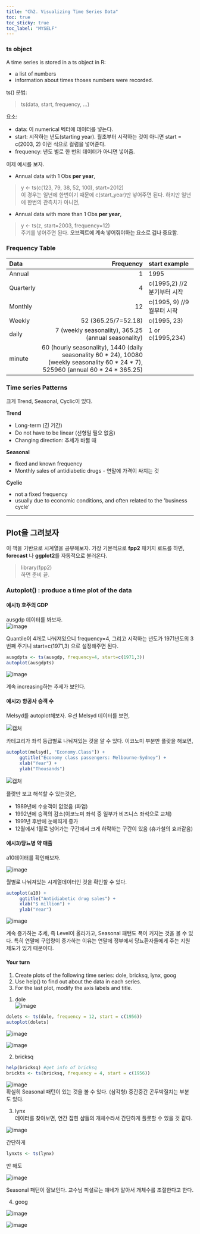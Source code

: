 ```yaml
---
title: "Ch2. Visualizing Time Series Data"
toc: true
toc_sticky: true
toc_label: "MYSELF"
---
```


### ts object  
A time series is stored in a ts object in R:  
- a list of numbers  
- information about times thoses numbers were recorded.  

ts() 문법:  
> ts(data, start, frequency, ...)  

요소:  
- data: 이 numerical 벡터에 데이터를 넣는다.  
- start: 시작하는 년도(starting year). 월초부터 시작하는 것이 아니면 start = c(2003, 2) 이런 식으로 컬럼을 넣어준다.  
- frequency: 년도 별로 한 번의 데이터가 아니면 넣어줌.  

이제 예시를 보자.  

- Annual data with 1 Obs **per year**,  
> y <- ts(c(123, 79, 38, 52, 100), start=2012)  
이 경우는 일년에 한번이기 때문에 c(start_year)만 넣어주면 된다. 하지만 일년에 한번의 관측치가 아니면,  

- Annual data with more than 1 Obs **per year**,  
> y <- ts(z, start=2003, frequency=12)  
주기를 넣어주면 된다. **오브젝트에 계속 넣어줘야하는 요소로 겁나 중요함**.  

### Frequency Table
|Data|Frequency|start example|
|:---|---:|:---|
|Annual|1|1995|
|Quarterly|4|c(1995,2) //2분기부터 시작|
|Monthly|12|c(1995, 9) //9월부터 시작|
|Weekly|52 (365.25/7=52.18)|c(1995, 23)|
|daily| 7 (weekly seasonality), 365.25 (annual seasonality)|1 or c(1995,234)| 
|minute| 60 (hourly seasonality), 1440 (daily seasonality 60 * 24), 10080 (weekly seasonality 60 * 24 * 7), 525960 (annual 60 * 24 * 365.25) | 

### Time series Patterns  
크게 Trend, Seasonal, Cyclic이 있다.  

**Trend**  
- Long-term (긴 기간)
- Do not have to be linear (선형일 필요 없음)  
- Changing direction: 추세가 바뀔 때  

**Seasonal**  
- fixed and known frequency  
- Monthly sales of antidiabetic drugs - 연말에 가격이 싸지는 것 

**Cyclic**  
- not a fixed frequency  
- usually due to economic conditions, and often related to the 'business cycle'


------
## Plot을 그려보자  

이 책을 기반으로 시계열을 공부해보자. 
가장 기본적으로 **fpp2** 패키지 로드를 하면, **forecast** 나 **ggplot2**를 자동적으로 불러온다.  
> library(fpp2)  
하면 준비 끝. 

### Autoplot() : produce a time plot of the data
#### 예시1) 호주의 GDP  

ausgdp 데이터를 봐보자.  
![image](https://user-images.githubusercontent.com/56739105/163747740-6fbe8b18-1b97-497f-b9b4-c35d798d84b1.png)  

Quantile이 4개로 나눠져있으니 frequency=4, 그리고 시작하는 년도가 1971년도의 3번째 주기니 start=c(1971,3) 으로 설정해주면 된다.  

```R
ausgdpts <- ts(ausgdp, frequency=4, start=c(1971,3))  
autoplot(ausgdpts)
```  
![image](https://user-images.githubusercontent.com/56739105/163750358-f41174d9-141e-4181-b88d-69560d29f38e.png)

계속 increasing하는 추세가 보인다.  

#### 예시2) 항공사 승객 수 

Melsyd를 autoplot해보자. 우선 Melsyd 데이터를 보면,  

![캡처](https://user-images.githubusercontent.com/56739105/163723429-1301d4cf-19c7-45fd-9fcf-439e94fef59d.PNG)

카테고리가 좌석 등급별로 나눠져있는 것을 알 수 있다. 이코노미 부분만 플랏을 해보면, 

```R
autoplot(melsyd[, "Economy.Class"]) + 
     ggtitle("Economy class passengers: Melbourne-Sydney") + 
     xlab("Year") + 
     ylab("Thousands")

```

![캡처](https://user-images.githubusercontent.com/56739105/163723552-810514b0-f722-49e5-9c64-6e4b313afc03.PNG)  

플랏만 보고 해석할 수 있는것은,
- 1989년에 수송객이 없었음 (파업)  
- 1992년에 승객의 감소(이코노미 좌석 중 일부가 비즈니스 좌석으로 교체)  
- 1991년 후반에 눈에띄게 증가 
- 12월에서 1월로 넘어가는 구간에서 크게 하락하는 구간이 있음 (휴가철의 효과같음)  

#### 예시3)당뇨병 약 매출  

a10데이터를 확인해보자.  

![image](https://user-images.githubusercontent.com/56739105/163746297-1fd8ef1f-bcd6-4196-8ea1-b1b4483e22fe.png)

월별로 나눠져있는 시계열데이터인 것을 확인할 수 있다.  

```R
autoplot(a10) + 
     ggtitle("Antidiabetic drug sales") + 
     xlab("$ million") + 
     ylab("Year")

```  

![image](https://user-images.githubusercontent.com/56739105/163746838-4ece3c85-2e61-4765-b33b-d70381361ae2.png)  

계속 증가하는 추세, 즉 Level이 올라가고, Seasonal 패턴도 폭이 커지는 것을 볼 수 있다. 특히 연말에 구입량이 증가하는 이유는 연말에 정부에서 당뇨환자들에게 주는 지원제도가 있기 때문이다.  

#### Your turn  
1) Create plots of the following time series: dole, bricksq, lynx, goog  
2) Use help() to find out about the data in each series.
3) For the last plot, modify the axis labels and title.  

1. dole  
![image](https://user-images.githubusercontent.com/56739105/163751056-c594dc18-9eb8-46e6-877e-f8417c371c27.png)  

```R
dolets <- ts(dole, frequency = 12, start = c(1956))
autoplot(dolets)
```  
![image](https://user-images.githubusercontent.com/56739105/163751967-53f37201-621e-4c56-9ce5-8e9dc5f654ae.png)  

![image](https://user-images.githubusercontent.com/56739105/163751509-aa2239dd-4627-41b5-9e01-338f65a8cc55.png)  

2. bricksq  
```R
help(bricksq) #get info of bricksq
brickts <- ts(bricksq, frequency = 4, start = c(1956))
```
![image](https://user-images.githubusercontent.com/56739105/163751760-d661268d-6837-48ef-8a3f-3d33de27a08c.png)  
확실히 Seasonal 패턴이 있는 것을 볼 수 있다. (삼각형) 중간중간 곤두박질치는 부분도 있다.  

3. lynx  
데이터를 찾아보면, 연간 잡힌 샴들의 개체수라서 간단하게 플롯할 수 있을 것 같다.  

![image](https://user-images.githubusercontent.com/56739105/163752422-f7c05bdd-a375-4ab2-8dd6-df5f60f42472.png)

간단하게 

```R
lynxts <- ts(lynx)
```  
만 해도  

![image](https://user-images.githubusercontent.com/56739105/163755231-8ab660fd-de97-4566-874d-5ff6910012e9.png)

Seasonal 패턴이 잘보인다. 교수님 피셜로는 얘네가 알아서 개체수를 조절한다고 한다.  

4. goog  

![image](https://user-images.githubusercontent.com/56739105/163756278-82823652-cbda-4a63-9497-a03dcd348f41.png)  

![image](https://user-images.githubusercontent.com/56739105/163756326-2ddbca4c-57a1-47a6-80cf-f90af9f43cee.png)

